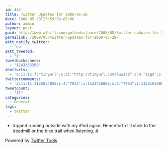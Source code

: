 ```yaml
---
id: 443
title: Twitter Updates for 2008-05-28
date: 2008-05-28T23:59:59-06:00
author: admin
layout: post
guid: http://www.afhill.com/gothedistance/2008/05/twitter-updates-for-2008-05-28/
permalink: /2008/05/twitter-updates-for-2008-05-28/
aktt_notify_twitter:
  - 'no'
aktt_tweeted:
  - "1"
tweetbackscheck:
  - "1243355359"
shorturls:
  - 'a:11:{s:7:"tinyurl";s:25:"http://tinyurl.com/6uw2s6";s:4:"isgd";s:17:"http://is.gd/g4Iv";s:5:"bitly";s:20:"http://bit.ly/1qEyIc";s:5:"snipr";s:22:"http://snipr.com/a5fn7";s:5:"snurl";s:22:"http://snurl.com/a5fn7";s:7:"snipurl";s:24:"http://snipurl.com/a5fn7";s:4:"trim";s:17:"http://tr.im/87de";s:5:"adjix";s:207:"(10 Jan 2008 temporary restriction: API requires valid partnerID or partnerEmail key in request. Contact us if this affects you.) Invalid Adjix request. API documentation @ http://web.adjix.com/AdjixAPI.html";s:4:"advu";s:203:"(10 Jan 2008 temporary restriction: API requires valid partnerID or partnerEmail key in request. Contact us if this affects you.) Invalid Adjix request. API documentation @ http://web.ad.vu/AdjixAPI.html";s:4:"zima";s:15:"This is a test.";s:9:"permalink";s:75:"http://www.afhill.com/gothedistance/2008/05/twitter-updates-for-2008-05-28/";}'
twittercomments:
  - 'a:11:{i:1122834850;s:4:"7923";i:1122726063;s:4:"7924";i:1122165698;s:4:"7925";i:1121968654;s:4:"7926";i:1121801352;s:4:"7927";i:1121759860;s:4:"7928";i:1142132447;s:4:"8671";i:1142016267;s:4:"8672";i:1141655169;s:4:"8673";i:1141310059;s:4:"8674";i:1901282772;s:5:"17281";}'
tweetcount:
  - "11"
categories:
  - General
tags:
  - twitter
---
```

<ul class="aktt_tweet_digest">
  <li>
    tripped running outside with my iPod again. Henceforth I&#8217;ll stick to the treadmill or the bike trail when listening. <a href="http://twitter.com/afhill262/statuses/822075407">#</a>
  </li>
</ul>

<p class="aktt_credit">
  Powered by <a href="http://alexking.org/projects/wordpress">Twitter Tools</a>.
</p>